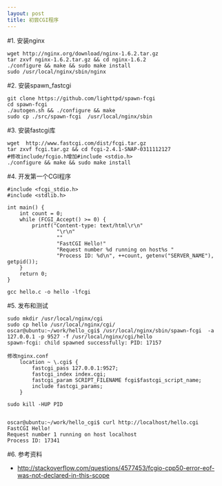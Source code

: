 ```yaml
---
layout: post
title: 初尝CGI程序
---
```

#1. 安装nginx

	wget http://nginx.org/download/nginx-1.6.2.tar.gz
	tar zxvf nginx-1.6.2.tar.gz && cd nginx-1.6.2
	./configure && make && sudo make install
	sudo /usr/local/nginx/sbin/nginx

#2. 安装spawn_fastcgi


	git clone https://github.com/lighttpd/spawn-fcgi 
	cd spawn-fcgi
	./autogen.sh && ./configure && make
	sudo cp ./src/spawn-fcgi  /usr/local/nginx/sbin

#3. 安装fastcgi库

	wget  http://www.fastcgi.com/dist/fcgi.tar.gz
	tar zxvf fcgi.tar.gz && cd fcgi-2.4.1-SNAP-0311112127
	#修改include/fcgio.h增加#include <stdio.h>
	./configure && make && sudo make install

#4. 开发第一个CGI程序

	#include <fcgi_stdio.h>  
	#include <stdlib.h>  
 
	int main() {  
	    int count = 0;  
	    while (FCGI_Accept() >= 0) {  
	        printf("Content-type: text/html\r\n"  
	                "\r\n"  
	                ""  
	                "FastCGI Hello!"  
	                "Request number %d running on host%s "  
	                "Process ID: %d\n", ++count, getenv("SERVER_NAME"), getpid());  
	    }  
	    return 0;  
	}  

	gcc hello.c -o hello -lfcgi

#5. 发布和测试


	sudo mkdir /usr/local/nginx/cgi
	sudo cp hello /usr/local/nginx/cgi/
	oscar@ubuntu:~/work/hello_cgi$ /usr/local/nginx/sbin/spawn-fcgi  -a 127.0.0.1 -p 9527 -f /usr/local/nginx/cgi/hello
	spawn-fcgi: child spawned successfully: PID: 17157

	修改nginx.conf
	    location ~ \.cgi$ {
	        fastcgi_pass 127.0.0.1:9527;
	        fastcgi_index index.cgi;
	        fastcgi_param SCRIPT_FILENAME fcgi$fastcgi_script_name;
	        include fastcgi_params;
	    }

	sudo kill -HUP PID


	oscar@ubuntu:~/work/hello_cgi$ curl http://localhost/hello.cgi
	FastCGI Hello!
	Request number 1 running on host localhost
	Process ID: 17341



#6. 参考资料


* http://stackoverflow.com/questions/4577453/fcgio-cpp50-error-eof-was-not-declared-in-this-scope